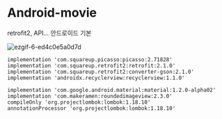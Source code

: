 # Android-movie
retrofit2, API... 안드로이드 기본

![ezgif-6-ed4c0e5a0d7d](https://user-images.githubusercontent.com/62128942/88886178-d7fddf80-d274-11ea-8446-ee3cb9dfdb25.gif)

    implementation 'com.squareup.picasso:picasso:2.71828'
    implementation 'com.squareup.retrofit2:retrofit:2.1.0'
    implementation 'com.squareup.retrofit2:converter-gson:2.1.0'
    implementation 'androidx.recyclerview:recyclerview:1.1.0'

    implementation 'com.google.android.material:material:1.2.0-alpha02'
    implementation 'com.makeramen:roundedimageview:2.3.0'
    compileOnly 'org.projectlombok:lombok:1.18.10'
    annotationProcessor 'org.projectlombok:lombok:1.18.10'
